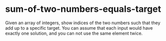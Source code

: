 # sum-of-two-numbers-equals-target
Given an array of integers, show indices of the two numbers such that they add up to a specific target. You can assume that each input would have exactly one solution, and you can not use the same element twice.
